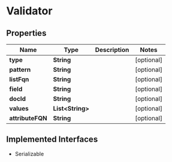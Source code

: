 

# Validator


## Properties

| Name | Type | Description | Notes |
|------------ | ------------- | ------------- | -------------|
|**type** | **String** |  |  [optional] |
|**pattern** | **String** |  |  [optional] |
|**listFqn** | **String** |  |  [optional] |
|**field** | **String** |  |  [optional] |
|**docId** | **String** |  |  [optional] |
|**values** | **List&lt;String&gt;** |  |  [optional] |
|**attributeFQN** | **String** |  |  [optional] |


## Implemented Interfaces

* Serializable


